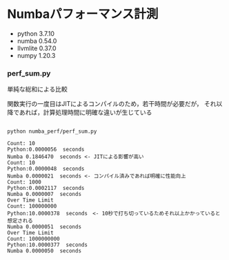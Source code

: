 # Numbaパフォーマンス計測　
- python 3.7.10
- numba 0.54.0
- llvmlite 0.37.0
- numpy 1.20.3

### perf_sum.py

単純な総和による比較

関数実行の一度目はJITによるコンパイルのため，若干時間が必要だが，
それ以降であれば，計算処理時間に明確な違いが生じている
```text

python numba_perf/perf_sum.py

Count: 10
Python:0.0000056  seconds
Numba 0.1846470  seconds <- JITによる影響が高い
Count: 10
Python:0.0000048  seconds
Numba 0.0000021  seconds <- コンパイル済みであれば明確に性能向上
Count: 1000
Python:0.0002117  seconds
Numba 0.0000007  seconds
Over Time Limit
Count: 100000000
Python:10.0000378  seconds　<- 10秒で打ち切っているためそれ以上かかっていると想定される
Numba 0.0000051  seconds
Over Time Limit
Count: 1000000000
Python:10.0000377  seconds
Numba 0.0000050  seconds

```